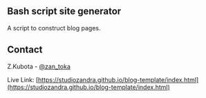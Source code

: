 
## Bash script site generator

A script to construct blog pages.




## Contact

Z.Kubota - [@zan_toka](https://twitter.com/zan_toka)

Live Link: [https://studiozandra.github.io/blog-template/index.html](https://studiozandra.github.io/blog-template/index.html)
